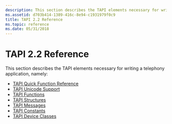 ```yaml
---
description: This section describes the TAPI elements necessary for writing a telephony application.
ms.assetid: d703b414-1389-416c-8e94-c1931979f0c9
title: TAPI 2.2 Reference
ms.topic: reference
ms.date: 05/31/2018
---
```


# TAPI 2.2 Reference

This section describes the TAPI elements necessary for writing a telephony application, namely:

-   [TAPI Quick Function Reference](tapi-quick-function-reference.md)
-   [TAPI Unicode Support](tapi-unicode-support.md)
-   [TAPI Functions](tapi-functions.md)
-   [TAPI Structures](tapi-structures.md)
-   [TAPI Messages](tapi-messages.md)
-   [TAPI Constants](tapi-constants.md)
-   [TAPI Device Classes](tapi-device-classes.md)

 

 



